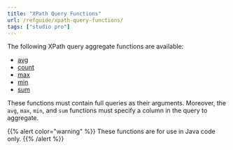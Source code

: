 ```yaml
---
title: "XPath Query Functions"
url: /refguide/xpath-query-functions/
tags: ["studio pro"]
---
```


The following XPath query aggregate functions are available:

* [avg](/refguide/xpath-avg/)
* [count](/refguide/xpath-count/)
* [max](/refguide/xpath-max/)
* [min](/refguide/xpath-min/)
* [sum](/refguide/xpath-sum/)

These functions must contain full queries as their arguments. Moreover, the `avg`, `max`, `min`, and `sum` functions must specify a column in the query to aggregate.

{{% alert color="warning" %}}
These functions are for use in Java code only.
{{% /alert %}}
